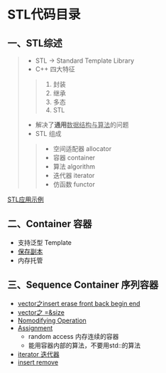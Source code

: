 # STL代码目录  
## 一、STL综述  
> - STL -> Standard Template Library  
>- C++ 四大特征
>>    1. 封装  
>>    2. 继承  
>>    3. 多态  
>>    4. STL  
>- 解决了**通用**<u>数据结构与算法</u>的问题  
>- STL 组成 
>>    - 空间适配器 allocator  
>>    - 容器 container  
>>    - 算法 algorithm  
>>    - 迭代器 iterator  
>>    - 仿函数 functor  

[STL应用示例]()  
## 二、Container 容器  
- 支持泛型 Template  
- [保存副本]()
- 内存托管
## 三、Sequence Container 序列容器
- [vector之insert erase front back begin end]()
- [vector之 =&size]()
- [Nomodifying Operation]()
- [Assignment]()
    - random access 内存连续的容器
    - 能用容器内部的算法，不要用std::的算法
- [iterator 迭代器]()
- [insert remove]()